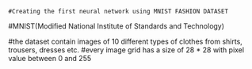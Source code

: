     #Creating the first neural network using MNIST FASHION DATASET
#MNIST(Modified National Institute of Standards and Technology)

#the dataset contain images of 10 different types of clothes from shirts, trousers, dresses etc.
#every image grid has a size of 28 * 28 with pixel value between 0 and 255
